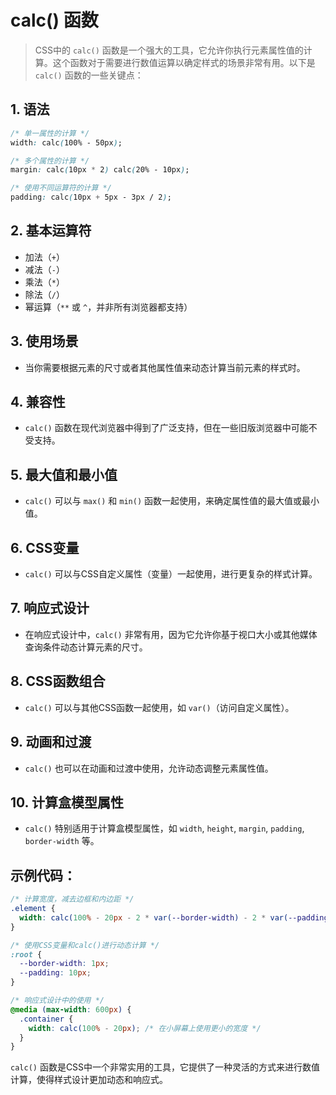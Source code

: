 # calc() 函数

> CSS中的 `calc()` 函数是一个强大的工具，它允许你执行元素属性值的计算。这个函数对于需要进行数值运算以确定样式的场景非常有用。以下是 `calc()` 函数的一些关键点：

## 1. **语法**
```css
/* 单一属性的计算 */
width: calc(100% - 50px);

/* 多个属性的计算 */
margin: calc(10px * 2) calc(20% - 10px);

/* 使用不同运算符的计算 */
padding: calc(10px + 5px - 3px / 2);
```

## 2. **基本运算符**
- 加法（`+`）
- 减法（`-`）
- 乘法（`*`）
- 除法（`/`）
- 幂运算（`**` 或 `^`，并非所有浏览器都支持）

## 3. **使用场景**
- 当你需要根据元素的尺寸或者其他属性值来动态计算当前元素的样式时。

## 4. **兼容性**
- `calc()` 函数在现代浏览器中得到了广泛支持，但在一些旧版浏览器中可能不受支持。

## 5. **最大值和最小值**
- `calc()` 可以与 `max()` 和 `min()` 函数一起使用，来确定属性值的最大值或最小值。

## 6. **CSS变量**
- `calc()` 可以与CSS自定义属性（变量）一起使用，进行更复杂的样式计算。

## 7. **响应式设计**
- 在响应式设计中，`calc()` 非常有用，因为它允许你基于视口大小或其他媒体查询条件动态计算元素的尺寸。

## 8. **CSS函数组合**
- `calc()` 可以与其他CSS函数一起使用，如 `var()`（访问自定义属性）。

## 9. **动画和过渡**
- `calc()` 也可以在动画和过渡中使用，允许动态调整元素属性值。

## 10. **计算盒模型属性**
- `calc()` 特别适用于计算盒模型属性，如 `width`, `height`, `margin`, `padding`, `border-width` 等。

## 示例代码：
```css
/* 计算宽度，减去边框和内边距 */
.element {
  width: calc(100% - 20px - 2 * var(--border-width) - 2 * var(--padding));
}

/* 使用CSS变量和calc()进行动态计算 */
:root {
  --border-width: 1px;
  --padding: 10px;
}

/* 响应式设计中的使用 */
@media (max-width: 600px) {
  .container {
    width: calc(100% - 20px); /* 在小屏幕上使用更小的宽度 */
  }
}
```

`calc()` 函数是CSS中一个非常实用的工具，它提供了一种灵活的方式来进行数值计算，使得样式设计更加动态和响应式。
